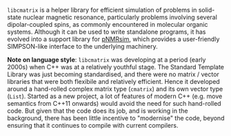 `libcmatrix` is a helper library for efficient simulation of problems in solid-state nuclear magnetic resonance, particularly problems involving several dipolar-coupled spins, as commonly encountered in molecular organic systems. Although it can be used to write standalone programs, it has evolved into a support library for [pNMRsim](https://github.com/dch0ph/pNMRsim), which provides a user-friendly SIMPSON-like interface to the underlying machinery.

 **Note on language style**: `libcmatrix` was developing at a period (early 2000s) when C++ was at a relatively youthful stage. The Standard Template Library was just becoming standardised, and there were no matrix / vector libraries that were both flexibile and relatively efficient. Hence it developed around a hand-rolled complex matrix type (`cmatrix`) and its own vector type (`List`). Started as a new project, a lot of features of modern C++ (e.g. move semantics from C++11 onwards) would avoid the need for such hand-rolled code. But given that the code does its job, and is working in the background, there has been little incentive to "modernise" the code, beyond ensuring that it continues to compile with current compilers.
 
